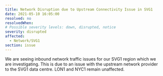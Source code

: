 ```yaml
---
title: Network Disruption due to Upstream Connectivity Issue in SVG1
date: 2021-05-10 16:05:00
resolved: no
resolvedWhen: 
# Possible severity levels: down, disrupted, notice
severity: disrupted
affected:
  - Network/SVG1
section: issue
---
```


We are seeing inbound network traffic issues for our SVG1 region which we are investigating. This is due to an issue with the upstream network provider to the SVG1 data centre.
LON1 and NYC1 remain unaffected.
